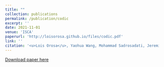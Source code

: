 ```yaml
---
title: ""
collection: publications
permalink: /publication/codic
excerpt: ''
date: 2021-11-01
venue: 'ISCA'
paperurl: 'http://loisorosa.github.io/files/codic.pdf'
link: ''
citation: '<u>Lois Orosa</u>, Yaohua Wang, Mohammad Sadrosadati, Jeremie S. Kim, Minesh Patel, Ivan Puddu, Haocong Luo, Kaveh Razavi, Juan Gomez-Luna, Hasan Hassan, Nika Mansouri-Ghiasi, Saugata Ghose and Onur Mutlu. <b>"CODIC: A Low-Cost Substrate for Enabling Custom In-DRAM Functionalities and Optimizations."</b> In 2021 IEEE international Symphosium on Computer Architecture (ISCA), 2021.'
---
```

[Download paper here](http://loisorosa.github.io/files/codic.pdf)

